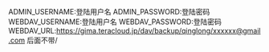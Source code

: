 ADMIN_USERNAME:登陆用户名
ADMIN_PASSWORD:登陆密码
WEBDAV_USERNAME:登陆用户名
WEBDAV_PASSWORD:登陆密码
WEBDAV_URL:https://gima.teracloud.jp/dav/backup/qinglong/xxxxxx@gmail.com 后面不带/
